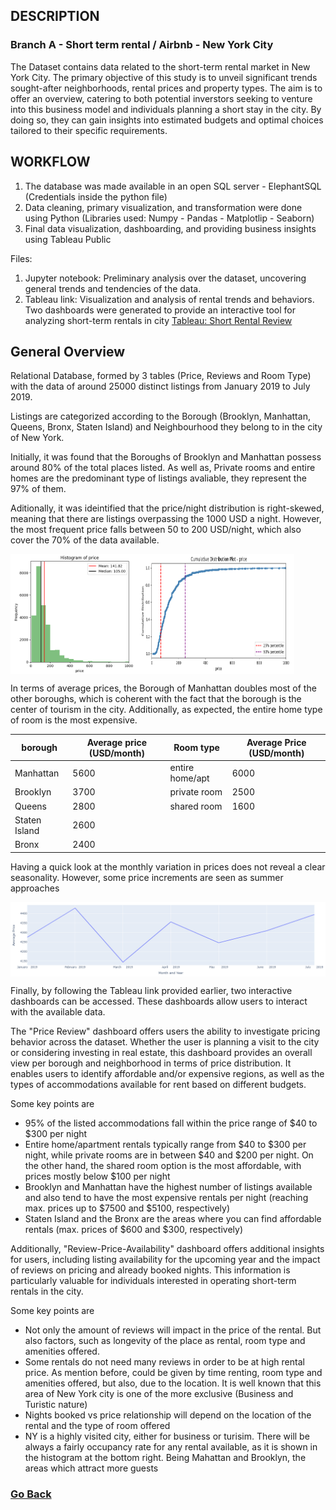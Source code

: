 ## DESCRIPTION

### Branch A - Short term rental / Airbnb - New York City
The Dataset contains data related to the short-term rental market in New York City. The primary objective of this study is to unveil significant trends sought-after neighborhoods, rental prices and property types. The aim is to offer an overview, catering to both potential inverstors seeking to venture into this business model and individuals planning a short stay in the city. By doing so, they can gain insights into estimated budgets and optimal choices tailored to their specific requirements.

## WORKFLOW

1. The database was made available in an open SQL server - ElephantSQL (Credentials inside the python file)
2. Data cleaning, primary visualization, and transformation were done using Python (Libraries used: Numpy - Pandas - Matplotlip - Seaborn)
3. Final data visualization, dashboarding, and providing business insights using Tableau Public

Files:

1. Jupyter notebook: Preliminary analysis over the dataset, uncovering general trends and tendencies of the data.
2. Tableau link: Visualization and analysis of rental trends and behaviors. Two dashboards were generated to provide an interactive tool for analyzing short-term rentals in city
[Tableau: Short Rental Review](https://public.tableau.com/views/NYcity-ShortRentalReview/PriceReview?:language=en-US&:display_count=n&:origin=viz_share_link)

## General Overview

Relational Database, formed by 3 tables (Price, Reviews and Room Type) with the data of around 25000 distinct listings from January 2019 to July 2019.

Listings are categorized according to the Borough (Brooklyn, Manhattan, Queens, Bronx, Staten Island) and Neighbourhood they belong to in the city of New York. 

Initially, it was found that the Boroughs of Brooklyn and Manhattan possess around 80% of the total places listed. As well as, Private rooms and entire homes are the predominant type of listings avaliable, they represent the 97% of them. 

Aditionally, it was ideintified that the price/night distribution is right-skewed, meaning that there are listings overpassing the 1000 USD a night. However, the most frequent price falls between 50 to 200 USD/night, which also cover the 70% of the data available.

<div style="display:flex; flex-direction: row;">
    <img src="https://raw.githubusercontent.com/luis12pez/Tableau-viz/A---Short-Rental-NYC/Histo-price.png" alt="Histogram-Price" style="width:40%;">
    <img src="https://raw.githubusercontent.com/luis12pez/Tableau-viz/A---Short-Rental-NYC/cumm-distri-price.png" alt="Cumulative-Distribution" style="width:50%;">
</div>

In terms of average prices, the Borough of Manhattan doubles most of the other boroughs, which is coherent with the fact that the borough is the center of tourism in the city. Additionally, as expected, the entire home type of room is the most expensive.

| borough        | Average price (USD/month) | Room type    | Average Price (USD/month) |
|----------------|---------------|-----------------|---------------|
| Manhattan      | 5600   | entire home/apt | 6000   |
| Brooklyn       | 3700   | private room    | 2500   |
| Queens         | 2800   | shared room     | 1600   |
| Staten Island  | 2600   |
| Bronx          | 2400   |

Having a quick look at the monthly variation in prices does not reveal a clear seasonality. However, some price increments are seen as summer approaches 

<div style="display:flex; flex-direction: row;">
    <img src="https://raw.githubusercontent.com/luis12pez/Tableau-viz/A---Short-Rental-NYC/price-variation.png" alt="Price Variation" style="width:100%;">
</div>


Finally, by following the Tableau link provided earlier, two interactive dashboards can be accessed. These dashboards allow users to interact with the available data.

The "Price Review" dashboard offers users the ability to investigate pricing behavior across the dataset. Whether the user is planning a visit to the city or considering investing in real estate, this dashboard provides an overall view per borough and neighborhood in terms of price distribution. It enables users to identify affordable and/or expensive regions, as well as the types of accommodations available for rent based on different budgets.

Some key points are
         
- 95% of the listed accommodations fall within the price range of $40 to $300 per night
- Entire home/apartment rentals typically range from $40 to $300 per night, while private rooms are in between $40 and $200 per night. On the other hand, the shared room option is the most affordable, with prices mostly below $100 per night
- Brooklyn and Manhattan have the highest number of listings available and also tend to have the most expensive rentals per night (reaching max. prices up to $7500 and $5100, respectively)
- Staten Island and the Bronx are the areas where you can find affordable rentals (max. prices of $600 and $300, respectively)
         
Additionally, "Review-Price-Availability" dashboard offers additional insights for users, including listing availability for the upcoming year and the impact of reviews on pricing and already booked nights. This information is particularly valuable for individuals interested in operating short-term rentals in the city.

Some key points are

- Not only the amount of reviews will impact in the price of the rental. But also factors, such as longevity of the place as rental, room type and amenities offered.
- Some rentals do not need many reviews in order to be at high rental price. As mention before, could be given by time renting, room type and amenities offered, but also, due to the location. It is well known that this area of New York city is one of the more exclusive (Business and Turistic nature)
- Nights booked vs price relationship will depend on the location of the rental and the type of room offered
- NY is a highly visited city, either for business or turisim. There will be always a fairly occupancy rate for any rental available, as it is shown in the histogram at the bottom right. Being Mahattan and Brooklyn, the areas which attract more guests

### [Go Back](https://github.com/luis12pez/Tableau-viz)
